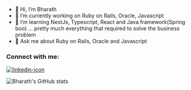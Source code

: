 
- 👋 Hi, I’m Bharath
- 🔭 I’m currently working on Ruby on Rails, Oracle, Javascript
- 🌱 I’m learning NestJs, Typescript, React and Java framework(Spring boo) ... pretty much everything that required to solve the business problem 
- 💬 Ask me about Ruby on Rails, Oracle and Javascript


<h3 align="left">Connect with me:</h3>
<p align="left">
    <a href="https://www.linkedin.com/in/bharath-in/" target="blank"><img align="center" src="https://img.shields.io/badge/LinkedIn-0077B5?style=for-the-badge&logo=linkedin&logoColor=white" alt="linkedin-icon"  /></a>
</p>

![Bharath's GitHub stats](https://github-readme-stats.vercel.app/api?username=Bharath19&show_icons=true&include_all_commits=true&theme=dark)

